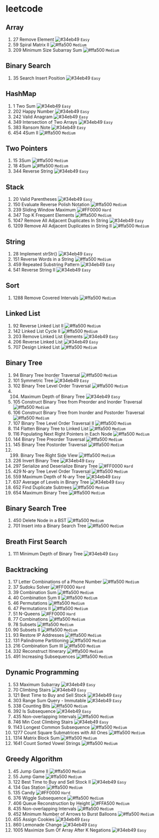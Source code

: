 # leetcode

## Array
1. 27 Remove Element ![#34eb49](https://via.placeholder.com/15/34eb49/000000?text=+) `Easy`
1. 59 Spiral Matrix II ![#ffa500](https://via.placeholder.com/15/#ffa500/000000?text=+) `Medium`
1. 209 Minimum Size Subarray Sum ![#ffa500](https://via.placeholder.com/15/ffa500/000000?text=+) `Medium`

## Binary Search
1. 35 Search Insert Position ![#34eb49](https://via.placeholder.com/15/34eb49/000000?text=+) `Easy`

## HashMap
1. 1 Two Sum ![#34eb49](https://via.placeholder.com/15/34eb49/000000?text=+) `Easy`
2. 202 Happy Number ![#34eb49](https://via.placeholder.com/15/34eb49/000000?text=+) `Easy`
3. 242 Valid Anagram ![#34eb49](https://via.placeholder.com/15/34eb49/000000?text=+) `Easy`
4. 349 Intersection of Two Arrays ![#34eb49](https://via.placeholder.com/15/34eb49/000000?text=+) `Easy`
5. 383 Ransom Note ![#34eb49](https://via.placeholder.com/15/34eb49/000000?text=+) `Easy`
6. 454 4Sum II ![#ffa500](https://via.placeholder.com/15/ffa500/000000?text=+) `Medium`

## Two Pointers
1. 15 3Sum ![#ffa500](https://via.placeholder.com/15/ffa500/000000?text=+) `Medium`
1. 18 4Sum ![#ffa500](https://via.placeholder.com/15/ffa500/000000?text=+) `Medium`
1. 344 Reverse String ![#34eb49](https://via.placeholder.com/15/34eb49/000000?text=+) `Easy`

## Stack
1. 20 Valid Parentheses ![#34eb49](https://via.placeholder.com/15/34eb49/000000?text=+) `Easy`
2. 150 Evaluate Reverse Polish Notation ![#ffa500](https://via.placeholder.com/15/ffa500/000000?text=+) `Medium`
3. 239 Sliding Window Maximum ![#FF0000](https://via.placeholder.com/15/FF0000/000000?text=+) `Hard`
4. 347 Top K Frequent Elements ![#ffa500](https://via.placeholder.com/15/ffa500/000000?text=+) `Medium`
5. 1047 Remove All Adjacent Duplicates In String ![#34eb49](https://via.placeholder.com/15/34eb49/000000?text=+) `Easy`
6. 1209 Remove All Adjacent Duplicates in String II ![#ffa500](https://via.placeholder.com/15/ffa500/000000?text=+) `Medium`

## String
1. 28 Implement strStr() ![#34eb49](https://via.placeholder.com/15/34eb49/000000?text=+) `Easy`
2. 151 Reverse Words in a String ![#ffa500](https://via.placeholder.com/15/ffa500/000000?text=+) `Medium`
3. 459 Repeated Substring Pattern ![#34eb49](https://via.placeholder.com/15/34eb49/000000?text=+) `Easy`
4. 541 Reverse String II ![#34eb49](https://via.placeholder.com/15/34eb49/000000?text=+) `Easy`
 
## Sort
1. 1288 Remove Covered Intervals ![#ffa500](https://via.placeholder.com/15/ffa500/000000?text=+) `Medium`

## Linked List
1. 92 Reverse Linked List II ![#ffa500](https://via.placeholder.com/15/ffa500/000000?text=+) `Medium`
2. 142 Linked List Cycle II ![#ffa500](https://via.placeholder.com/15/ffa500/000000?text=+) `Medium`
3. 203 Remove Linked List Elements ![#34eb49](https://via.placeholder.com/15/34eb49/000000?text=+) `Easy`
4. 206 Reverse Linked List ![#34eb49](https://via.placeholder.com/15/34eb49/000000?text=+) `Easy`
5. 707 Design Linked List ![#ffa500](https://via.placeholder.com/15/ffa500/000000?text=+) `Medium`

## Binary Tree
1. 94 Binary Tree Inorder Traversal ![#ffa500](https://via.placeholder.com/15/ffa500/000000?text=+) `Medium`
2. 101 Symmetric Tree ![#34eb49](https://via.placeholder.com/15/34eb49/000000?text=+) `Easy` 
3. 102 Binary Tree Level Order Traversal ![#ffa500](https://via.placeholder.com/15/ffa500/000000?text=+) `Medium` 
4. 104. Maximum Depth of Binary Tree ![#34eb49](https://via.placeholder.com/15/34eb49/000000?text=+) `Easy` 
5. 105 Construct Binary Tree from Preorder and Inorder Traversal ![#ffa500](https://via.placeholder.com/15/ffa500/000000?text=+) `Medium`
6. 106 Construct Binary Tree from Inorder and Postorder Traversal ![#ffa500](https://via.placeholder.com/15/ffa500/000000?text=+) `Medium`
7. 107 Binary Tree Level Order Traversal II ![#ffa500](https://via.placeholder.com/15/ffa500/000000?text=+) `Medium`
8. 114 Flatten Binary Tree to Linked List ![#ffa500](https://via.placeholder.com/15/ffa500/000000?text=+) `Medium`
9. 116 Populating Next Right Pointers in Each Node ![#ffa500](https://via.placeholder.com/15/ffa500/000000?text=+) `Medium`
10. 144 Binary Tree Preorder Traversal ![#ffa500](https://via.placeholder.com/15/ffa500/000000?text=+) `Medium`
11. 145 Binary Tree Postorder Traversal ![#ffa500](https://via.placeholder.com/15/ffa500/000000?text=+) `Medium`
12. 199. Binary Tree Right Side View ![#ffa500](https://via.placeholder.com/15/ffa500/000000?text=+) `Medium` 
13. 226 Invert Binary Tree ![#34eb49](https://via.placeholder.com/15/34eb49/000000?text=+) `Easy` 
14. 297 Serialize and Deserialize Binary Tree ![#FF0000](https://via.placeholder.com/15/FF0000/000000?text=+) `Hard`
15. 429 N-ary Tree Level Order Traversal ![#ffa500](https://via.placeholder.com/15/ffa500/000000?text=+) `Medium` 
16. 559 Maximum Depth of N-ary Tree ![#34eb49](https://via.placeholder.com/15/34eb49/000000?text=+) `Easy` 
17. 637 Average of Levels in Binary Tree ![#34eb49](https://via.placeholder.com/15/34eb49/000000?text=+) `Easy` 
18. 652 Find Duplicate Subtrees ![#ffa500](https://via.placeholder.com/15/ffa500/000000?text=+) `Medium`
19. 654 Maximum Binary Tree ![#ffa500](https://via.placeholder.com/15/ffa500/000000?text=+) `Medium`

## Binary Search Tree
1. 450 Delete Node in a BST ![#ffa500](https://via.placeholder.com/15/ffa500/000000?text=+) `Medium`
2. 701 Insert into a Binary Search Tree ![#ffa500](https://via.placeholder.com/15/ffa500/000000?text=+) `Medium`

## Breath First Search
1. 111 Minimum Depth of Binary Tree ![#34eb49](https://via.placeholder.com/15/34eb49/000000?text=+) `Easy` 

## Backtracking
1. 17 Letter Combinations of a Phone Number ![#ffa500](https://via.placeholder.com/15/ffa500/000000?text=+) `Medium`
2. 37 Sudoku Solver ![#FF0000](https://via.placeholder.com/15/FF0000/000000?text=+) `Hard`
3. 39 Combination Sum ![#ffa500](https://via.placeholder.com/15/ffa500/000000?text=+) `Medium` 
4. 40 Combination Sum II ![#ffa500](https://via.placeholder.com/15/ffa500/000000?text=+) `Medium` 
5. 46 Permutations ![#ffa500](https://via.placeholder.com/15/ffa500/000000?text=+) `Medium` 
6. 47 Permutations II ![#ffa500](https://via.placeholder.com/15/ffa500/000000?text=+) `Medium` 
7. 51 N-Queens ![#FF0000](https://via.placeholder.com/15/FF0000/000000?text=+) `Hard`
8. 77 Combinations ![#ffa500](https://via.placeholder.com/15/ffa500/000000?text=+) `Medium` 
9. 78 Subsets ![#ffa500](https://via.placeholder.com/15/ffa500/000000?text=+) `Medium` 
10. 90 Subsets II ![#ffa500](https://via.placeholder.com/15/ffa500/000000?text=+) `Medium` 
11. 93 Restore IP Addresses ![#ffa500](https://via.placeholder.com/15/ffa500/000000?text=+) `Medium` 
12. 131 Palindrome Partitioning ![#ffa500](https://via.placeholder.com/15/ffa500/000000?text=+) `Medium` 
13. 216 Combination Sum III ![#ffa500](https://via.placeholder.com/15/ffa500/000000?text=+) `Medium` 
14. 332 Reconstruct Itinerary ![#ffa500](https://via.placeholder.com/15/ffa500/000000?text=+) `Medium` 
15. 491 Increasing Subsequences ![#ffa500](https://via.placeholder.com/15/ffa500/000000?text=+) `Medium` 

##  Dynamic Programming
1. 53 Maximum Subarray ![#34eb49](https://via.placeholder.com/15/34eb49/000000?text=+) `Easy` 
1. 70 Climbing Stairs ![#34eb49](https://via.placeholder.com/15/34eb49/000000?text=+) `Easy` 
1. 121 Best Time to Buy and Sell Stock ![#34eb49](https://via.placeholder.com/15/34eb49/000000?text=+) `Easy` 
1. 303 Range Sum Query - Immutable ![#34eb49](https://via.placeholder.com/15/34eb49/000000?text=+) `Easy` 
1. 338 Counting Bits ![#ffa500](https://via.placeholder.com/15/ffa500/000000?text=+) `Medium` 
1. 392 Is Subsequence ![#34eb49](https://via.placeholder.com/15/34eb49/000000?text=+) `Easy` 
1. 435 Non-overlapping Intervals ![#ffa500](https://via.placeholder.com/15/ffa500/000000?text=+) `Medium` 
1. 746 Min Cost Climbing Stairs ![#34eb49](https://via.placeholder.com/15/34eb49/000000?text=+) `Easy`
1. 1143 Longest Common Subsequence ![#ffa500](https://via.placeholder.com/15/ffa500/000000?text=+) `Medium` 
1. 1277 Count Square Submatrices with All Ones ![#ffa500](https://via.placeholder.com/15/ffa500/000000?text=+) `Medium` 
1. 1314 Matrix Block Sum ![#ffa500](https://via.placeholder.com/15/ffa500/000000?text=+) `Medium` 
1. 1641 Count Sorted Vowel Strings ![#ffa500](https://via.placeholder.com/15/ffa500/000000?text=+) `Medium` 

## Greedy Algorithm
1. 45 Jump Game II ![#ffa500](https://via.placeholder.com/15/ffa500/000000?text=+) `Medium` 
2. 55 Jump Game ![#ffa500](https://via.placeholder.com/15/ffa500/000000?text=+) `Medium` 
3. 122 Best Time to Buy and Sell Stock II ![#34eb49](https://via.placeholder.com/15/34eb49/000000?text=+) `Easy`
4. 134 Gas Station ![#ffa500](https://via.placeholder.com/15/ffa500/000000?text=+) `Medium`
5. 135 Candy ![#FF0000](https://via.placeholder.com/15/FF0000/000000?text=+) `Hard`
6. 376 Wiggle Subsequence ![#ffa500](https://via.placeholder.com/15/ffa500/000000?text=+) `Medium` 
7. 406 Queue Reconstruction by Height ![#FFA500](https://via.placeholder.com/15/#FFA500/000000?text=+) `Medium`
8. 435 Non-overlapping Intervals ![#ffa500](https://via.placeholder.com/15/ffa500/000000?text=+) `Medium` 
9. 452 Minimum Number of Arrows to Burst Balloons ![#ffa500](https://via.placeholder.com/15/ffa500/000000?text=+) `Medium` 
10. 455 Assign Cookies ![#34eb49](https://via.placeholder.com/15/34eb49/000000?text=+) `Easy`
11. 860 Lemonade Change ![#34eb49](https://via.placeholder.com/15/34eb49/000000?text=+) `Easy`
12. 1005 Maximize Sum Of Array After K Negations ![#34eb49](https://via.placeholder.com/15/34eb49/000000?text=+) `Easy`

